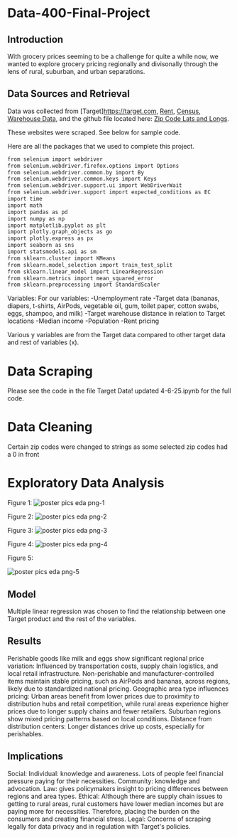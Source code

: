 # Data-400-Final-Project


## Introduction

With grocery prices seeming to be a challenge for quite a while now, we wanted to explore grocery pricing regionally and divisonally through the lens of rural, suburban, and urban separations. 

## Data Sources and Retrieval
Data was collected from [Target]https://target.com, [Rent](https://rentdata.org), [Census](https://census.gov), [Warehouse Data](https://warehouse.ninja/target-distribution-center-locations/),
and the github file located here: [Zip Code Lats and Longs](https://gist.github.com/pramodpendyala/e5688b6a63d2983eac804bbaa1fd7cc0).


These websites were scraped. See below for sample code. 



Here are all the packages that we used to complete this project. 
  ```sh
  from selenium import webdriver
  from selenium.webdriver.firefox.options import Options
  from selenium.webdriver.common.by import By
  from selenium.webdriver.common.keys import Keys
  from selenium.webdriver.support.ui import WebDriverWait
  from selenium.webdriver.support import expected_conditions as EC
  import time
  import math
  import pandas as pd
  import numpy as np
  import matplotlib.pyplot as plt
  import plotly.graph_objects as go
  import plotly.express as px
  import seaborn as sns
  import statsmodels.api as sm
  from sklearn.cluster import KMeans
  from sklearn.model_selection import train_test_split
  from sklearn.linear_model import LinearRegression
  from sklearn.metrics import mean_squared_error
  from sklearn.preprocessing import StandardScaler
  ```


Variables:
For our variables:
     -Unemployment rate
     -Target data (bananas, diapers, t-shirts, AirPods, vegetable oil, gum, toilet paper, cotton swabs, eggs, shampoo, and milk)
     -Target warehouse distance in relation to Target locations 
     -Median income
     -Population
     -Rent pricing

Various y variables are from the Target data compared to other target data and rest of variables (x). 


# Data Scraping
  Please see the code in the file Target Data! updated 4-6-25.ipynb for the full code. 

# Data Cleaning 
  Certain zip codes were changed to strings as some selected zip codes had a 0 in front 

  
# Exploratory Data Analysis 

Figure 1: 
 ![poster pics eda png-1](https://github.com/user-attachments/assets/7013ccc2-28a3-4721-9716-8bd5ac588986)
 
Figure 2:
![poster pics eda png-2](https://github.com/user-attachments/assets/e04faa13-944d-4a55-9eff-766a86842e20)

Figure 3:
![poster pics eda png-3](https://github.com/user-attachments/assets/69f4a397-2b88-48c6-a7ad-1c056924bfac)

Figure 4:
![poster pics eda png-4](https://github.com/user-attachments/assets/88840098-e0d2-4cb0-949a-ee55127233a9)


Figure 5:


![poster pics eda png-5](https://github.com/user-attachments/assets/4c3a116a-0eee-4eb7-a2a1-3e8b4a8c887e)

## Model
Multiple linear regression was chosen to find the relationship between one Target product and the rest of the variables. 




## Results

Perishable goods like milk and eggs show significant regional price variation: Influenced by transportation costs, supply chain logistics, and local retail infrastructure.
Non-perishable and manufacturer-controlled items maintain stable pricing, such as AirPods and bananas, across regions, likely due to standardized national pricing.
Geographic area type influences pricing: Urban areas benefit from lower prices due to proximity to distribution hubs and retail competition, while rural areas experience higher prices due to longer supply chains and fewer retailers. Suburban regions show mixed pricing patterns based on local conditions.
Distance from distribution centers: Longer distances drive up costs, especially for perishables.


## Implications

Social: 
Individual: knowledge and awareness. Lots of people feel financial pressure paying for their necessities.
Community: knowledge and advocation.
Law: gives policymakers insight to pricing differences between regions and area types.
Ethical: 
Although there are supply chain issues to getting to rural areas, rural customers have lower median incomes but are paying more for necessities. Therefore, placing the burden on the consumers  and creating financial stress.
Legal:
Concerns of scraping legally for data privacy and in regulation with Target's policies. 








 
